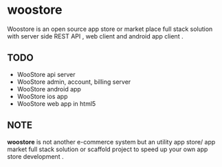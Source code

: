 woostore
===========

Woostore is an open source app store or market place full stack solution with server side REST API , web client and android app client .


## TODO
* WooStore api server
* WooStore admin, account, billing server 
* WooStore android app
* WooStore ios app
* WooStore web app in html5 

NOTE
------

**woostore** is not another e-commerce system but an utility app store/ app market full stack solution or scaffold project to speed up your own app store development .
